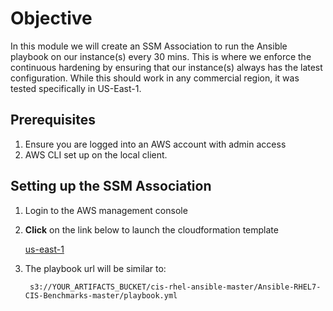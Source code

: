# Objective
In this module we will create an SSM Association to run the Ansible playbook on our instance(s) every 30 mins. This is where we enforce the continuous hardening by ensuring that our instance(s) always has the latest configuration. While this should work in any commercial region, it was tested specifically in US-East-1.

## Prerequisites

1. Ensure you are logged into an AWS account with admin access
2. AWS CLI set up on the local client.

## Setting up the SSM Association

1. Login to the AWS management console
2. **Click** on the link below to launch the cloudformation template

    [us-east-1](https://console.aws.amazon.com/cloudformation/home?region=us-east-1#/stacks/new?stackName=reinforce-ssm&templateURL=https://aws-reinforce-demo-grc341.s3.amazonaws.com/templates/ssm.yml)

3. The playbook url will be similar to:

        s3://YOUR_ARTIFACTS_BUCKET/cis-rhel-ansible-master/Ansible-RHEL7-CIS-Benchmarks-master/playbook.yml